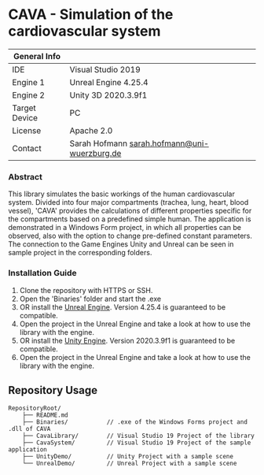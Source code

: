 # CAVA - Simulation of the cardiovascular system

|  General Info  | |
| ---|---|
| IDE | Visual Studio 2019 |
| Engine 1 | Unreal Engine 4.25.4 |
| Engine 2 | Unity 3D 2020.3.9f1 |
| Target Device | PC |
| License | Apache 2.0|
| Contact | Sarah Hofmann sarah.hofmann@uni-wuerzburg.de|

### Abstract

This library simulates the basic workings of the human cardiovascular system. Divided into four major compartments (trachea, lung, heart, blood vessel), 'CAVA' provides the calculations of different properties specific for the compartments based on a predefined simple human.
The application is demonstrated in a Windows Form project, in which all properties can be observed, also with the option to change pre-defined constant parameters.
The connection to the Game Engines Unity and Unreal can be seen in sample project in the corresponding folders.

### Installation Guide

1. Clone the repository with HTTPS or SSH.
2. Open the 'Binaries' folder and start the .exe
3. OR install the [Unreal Engine](https://www.unrealengine.com/en-US/download).
      Version 4.25.4 is guaranteed to be compatible.
4. Open the project in the Unreal Engine and take a look at how to use the library with the engine.
5. OR install the [Unity Engine](https://unity3d.com/de/get-unity/download).
      Version 2020.3.9f1 is guaranteed to be compatible.
6. Open the project in the Unreal Engine and take a look at how to use the library with the engine.

## Repository Usage 

```
RepositoryRoot/
    ├── README.md           
    ├── Binaries/           // .exe of the Windows Forms project and .dll of CAVA
    ├── CavaLibrary/        // Visual Studio 19 Project of the library
    ├── CavaSystem/         // Visual Studio 19 Project of the sample application
    ├── UnityDemo/          // Unity Project with a sample scene
    └── UnrealDemo/         // Unreal Project with a sample scene 
```
